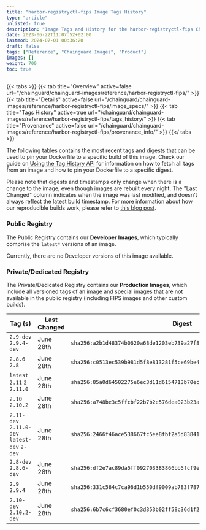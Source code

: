 ```yaml
---
title: "harbor-registryctl-fips Image Tags History"
type: "article"
unlisted: true
description: "Image Tags and History for the harbor-registryctl-fips Chainguard Image"
date: 2023-06-22T11:07:52+02:00
lastmod: 2024-07-01 00:36:20
draft: false
tags: ["Reference", "Chainguard Images", "Product"]
images: []
weight: 700
toc: true
---
```


{{< tabs >}}
{{< tab title="Overview" active=false url="/chainguard/chainguard-images/reference/harbor-registryctl-fips/" >}}
{{< tab title="Details" active=false url="/chainguard/chainguard-images/reference/harbor-registryctl-fips/image_specs/" >}}
{{< tab title="Tags History" active=true url="/chainguard/chainguard-images/reference/harbor-registryctl-fips/tags_history/" >}}
{{< tab title="Provenance" active=false url="/chainguard/chainguard-images/reference/harbor-registryctl-fips/provenance_info/" >}}
{{</ tabs >}}

The following tables contains the most recent tags and digests that can be used to pin your Dockerfile to a specific build of this image. Check our guide on [Using the Tag History API](/chainguard/chainguard-images/using-the-tag-history-api/) for information on how to fetch all tags from an image and how to pin your Dockerfile to a specific digest.

Please note that digests and timestamps only change when there is a change to the image, even though images are rebuilt every night. The "Last Changed" column indicates when the image was last modified, and doesn't always reflect the latest build timestamp. For more information about how our reproducible builds work, please refer to [this blog post](https://www.chainguard.dev/unchained/reproducing-chainguards-reproducible-image-builds).

### Public Registry
The Public Registry contains our **Developer Images**, which typically comprise the `latest*` versions of an image.

Currently, there are no Developer versions of this image available.

### Private/Dedicated Registry
The Private/Dedicated Registry contains our **Production Images**, which include all versioned tags of an image and special images that are not available in the public registry (including FIPS images and other custom builds).

| Tag (s)                                       | Last Changed | Digest                                                                    |
|-----------------------------------------------|--------------|---------------------------------------------------------------------------|
|  `2.9-dev` `2.9.4-dev`                        | June 28th    | `sha256:a2b1d48374b0620a68de1203eb739a27f878141aadbd144446b6b02fb3de10ca` |
|  `2.8.6` `2.8`                                | June 28th    | `sha256:c0513ec539b981d5f8e813281f5ce69be4a02497ec4a4fc9656d5f1268c0fbcc` |
|  `latest` `2.11` `2` `2.11.0`                 | June 28th    | `sha256:85a0d64502275e6ec3d11d6154713b70ec36fbf6860cf3a31072fc73c1150c53` |
|  `2.10` `2.10.2`                              | June 28th    | `sha256:a748be3c5ffcbf22b7b2e576dea023b23a432a64678545f99313c835a2810e05` |
|  `2.11-dev` `2.11.0-dev` `latest-dev` `2-dev` | June 28th    | `sha256:2466f46ace538667fc5ee8fbf2a5d83841d8b25c1b3874bc348c72de48b222a8` |
|  `2.8-dev` `2.8.6-dev`                        | June 28th    | `sha256:df2e7ac89da5ff092703383866bb5fcf9ee50c056d3ef7d481a5281a82b43e54` |
|  `2.9` `2.9.4`                                | June 28th    | `sha256:331c564c7ca96d1b550df9009ab783f787a29c5416fe13ad4682ed4deb42426a` |
|  `2.10-dev` `2.10.2-dev`                      | June 28th    | `sha256:6b7c6cf3680ef0c3d353b02ff58c36d1f27fffddb856da19232fa8b3576a7644` |

